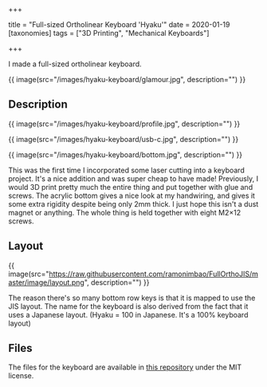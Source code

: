 +++

title = "Full-sized Ortholinear Keyboard 'Hyaku'"
date = 2020-01-19
[taxonomies]
tags = ["3D Printing", "Mechanical Keyboards"]

+++

I made a full-sized ortholinear keyboard.

{{ image(src="/images/hyaku-keyboard/glamour.jpg", description="") }}

<!-- more -->

## Description

{{ image(src="/images/hyaku-keyboard/profile.jpg", description="") }}

{{ image(src="/images/hyaku-keyboard/usb-c.jpg", description="") }}

{{ image(src="/images/hyaku-keyboard/bottom.jpg", description="") }}

This was the first time I incorporated some laser cutting into a keyboard project. It's a nice addition and was super cheap to have made! Previously, I would 3D print pretty much the entire thing and put together with glue and screws. The acrylic bottom gives a nice look at my handwiring, and gives it some extra rigidity despite being only 2mm thick. I just hope this isn't a dust magnet or anything. The whole thing is held together with eight M2×12 screws.

## Layout

{{ image(src="https://raw.githubusercontent.com/ramonimbao/FullOrthoJIS/master/image/layout.png", description="") }}

The reason there's so many bottom row keys is that it is mapped to use the JIS layout. The name for the keyboard is also derived from the fact that it uses a Japanese layout. (Hyaku = 100 in Japanese. It's a 100% keyboard layout)

## Files

The files for the keyboard are available in [this repository](https://github.com/ramonimbao/FullOrthoJIS) under the MIT license.
